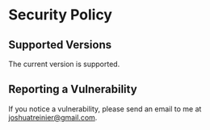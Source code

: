 # Security Policy

## Supported Versions

The current version is supported.

## Reporting a Vulnerability

If you notice a vulnerability, please send an email to me at joshuatreinier@gmail.com.
